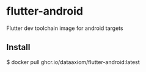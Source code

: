 # flutter-android
Flutter dev toolchain image for android targets

## Install
$ docker pull ghcr.io/dataaxiom/flutter-android:latest
